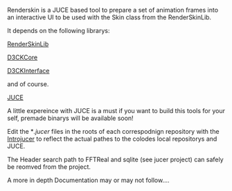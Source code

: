 Renderskin is a JUCE based tool to prepare a set of animation frames into an interactive UI to be used with the Skin class from the RenderSkinLib.

It depends on the following librarys:

[RenderSkinLib](/audioD3CK/RenderSkinLib)

[D3CKCore](/audioD3CK/D3CKCore)

[D3CKInterface](/audioD3CK/D3CKInterface)

and of course.

[JUCE](/julianstorer/JUCE)

A little expereince with JUCE is a must if you want to build this tools for your self, premade binarys will be available soon!

Edit the **.jucer* files in the roots of each correspodnign repository with the [Introjucer](http://www.juce.com/documentation/introjucer) to reflect the actual pathes to the colodes local repositorys and JUCE.

The Header search path to FFTReal and sqlite (see jucer project) can safely be reomved from the project.

A more in depth Documentation may or may not follow....

